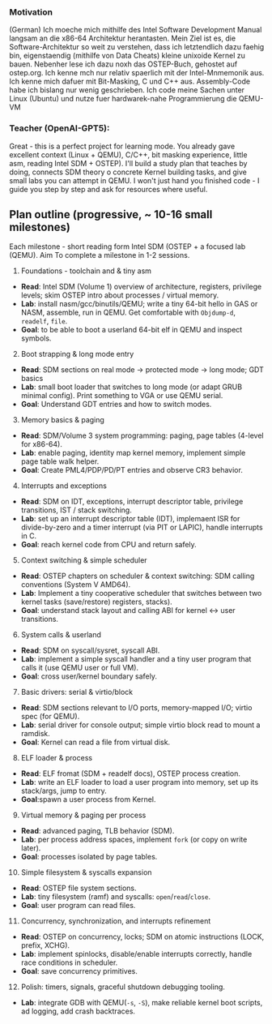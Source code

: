 
### Motivation
(German)
Ich moeche mich mithilfe des Intel Software Development Manual langsam an die x86-64 Architektur herantasten. Mein Ziel ist es, die Software-Architektur so weit zu verstehen, dass ich letztendlich dazu faehig bin, eigenstaendig (mithilfe von Data Cheats) kleine unixoide Kernel zu bauen. Nebenher lese ich dazu noxh das OSTEP-Buch, gehostet auf ostep.org. Ich kenne mch nur relativ spaerlich mit der Intel-Mnmemonik aus. Ich kenne mich dafuer mit Bit-Masking, C und C++ aus. Assembly-Code habe ich bislang nur wenig geschrieben. Ich code meine Sachen unter Linux (Ubuntu) und nutze fuer hardwarek-nahe Programmierung die QEMU-VM

### Teacher (OpenAI-GPT5):
Great - this is a perfect project for learning mode. You already gave excellent context (Linux + QEMU), C/C++, bit masking experience, little asm, reading Intel SDM + OSTEP). I'll build a study plan that teaches by doing, connects SDM theory o  concrete Kernel building tasks, and give small labs you can attempt in QEMU. I won't just hand you finished code - I guide you step by step and ask for resources where useful.

## Plan outline (progressive, ~ 10-16 small milestones)

Each milestone - short reading form Intel SDM (OSTEP + a focused lab (QEMU). Aim To complete a milestone in 1-2 sessions.

1. Foundations - toolchain and & tiny asm
  - **Read**: Intel SDM (Volume 1) overview of architecture, registers, privilege levels; skim OSTEP intro about processes / virtual memory.
  - **Lab**: install nasm/gcc/binutils/QEMU; write a tiny 64-bit hello in GAS or NASM, assemble, run in QEMU. Get comfortable with `Objdump-d`, `readelf`, `file`.
  - **Goal**: to be able to boot a userland 64-bit elf in QEMU and inspect symbols.
  
2. Boot strapping & long mode entry
  - **Read**: SDM sections on real mode -> protected mode -> long mode; GDT basics
  - **Lab**: small boot loader that switches to long mode (or adapt GRUB minimal config). Print something to VGA or use QEMU serial.
  - **Goal**: Understand GDT entries and how to switch modes.  
  
3. Memory basics & paging
  - **Read**: SDM/Volume 3 system programming: paging, page tables (4-level for x86-64).
  - **Lab**: enable paging, identity map kernel memory, implement simple page table walk helper.
  - **Goal**: Create PML4/PDP/PD/PT entries and observe CR3 behavior.

4. Interrupts and exceptions
  - **Read**: SDM on IDT, exceptions, interrupt descriptor table, privilege transitions, IST / stack switching.
  - **Lab**: set up an interrupt descriptor table (IDT), implemaent ISR for divide-by-zero and  a timer interrupt (via PIT or LAPIC), handle interrupts in C.
  - **Goal**: reach kernel code from CPU and return safely.

5. Context switching & simple scheduler
  - **Read**: OSTEP chapters on scheduler & context switching: SDM calling conventions (System V AMD64).
  - **Lab**: Implement a tiny cooperative scheduler that switches between two kernel tasks (save/restore) registers, stacks).
  - **Goal**: understand stack layout and calling ABI for kernel <-> user transitions.

6. System calls & userland
  - **Read**: SDM on syscall/sysret, syscall ABI.
  - **Lab**: implement a simple syscall handler and a tiny user program that calls it (use QEMU user or full VM).
  - **Goal**: cross user/kernel boundary safely.
  
7. Basic drivers: serial & virtio/block
  - **Read**: SDM sections relevant to I/O ports, memory-mapped I/O; virtio spec (for QEMU).
  - **Lab**: serial driver for console output; simple virtio block read to mount a ramdisk.
  - **Goal**: Kernel can read a file from virtual disk.
  
8. ELF loader & process
  - **Read**: ELF fromat (SDM + readelf docs), OSTEP process creation.
  - **Lab**: write an ELF loader to load a user program into memory, set up its stack/args, jump to entry.
  - **Goal**:spawn a user process from Kernel.

9. Virtual memory & paging per process
  - **Read**: advanced paging, TLB behavior (SDM).
  - **Lab**: per process address spaces, implement `fork` (or copy on write later).
  - **Goal**: processes isolated by page tables.
  
10. Simple filesystem & syscalls expansion
  - **Read**: OSTEP file system sections.
  - **Lab**: tiny filesystem (ramf) and syscalls: `open`/`read`/`close`.
  - **Goal**: user program can read files.

11. Concurrency, synchronization, and interrupts refinement
  - **Read**: OSTEP on concurrency, locks; SDM on atomic instructions (LOCK, prefix, XCHG).
  - **Lab**: implement spinlocks, disable/enable interrupts correctly, handle race conditions in scheduler.
  - **Goal**: save concurrency primitives.

12. Polish: timers, signals, graceful shutdown debugging tooling.
  - **Lab**: integrate GDB with QEMU(`-s`, `-S`), make reliable kernel boot scripts, ad logging, add crash backtraces.

